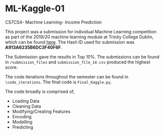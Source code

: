 # ML-Kaggle-01
CS7CS4- Machine Learning- Income Prediction

This project was a submission for individual Machine Learning competition as part of the 2019/20 machine learning module at Trinity College Dublin, which can be found [here](https://www.kaggle.com/c/tcdml1920-income-ind). The Hash ID used for submission was **A913A6235B6DC3F40F6F**.

The Submission gave the results in Top 10%. The submissions can be found in ```/submission_files``` and ```submission_file_14.csv``` produced the highest score.

The code iterations throughout the semester can be found in ```\code_iterations```. The final code is ```Final_Kaggle.py```.

The code broadly is comprised of,

- Loading Data
- Cleaning Data
- Modifying/Creating Features
- Encoding
- Modelling
- Predicting
